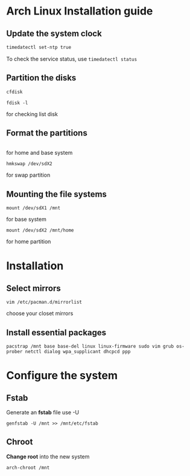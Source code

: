# Arch Linux Installation guide
## Update the system clock
```bash
timedatectl set-ntp true
```
To check the service status, use 
```timedatectl status```
## Partition the disks
```bash
cfdisk
```
```
fdisk -l
``` 
for checking list disk
## Format the partitions
```mkfs.ext4 /dev/sdX1
```
for home and base system
```
hmkswap /dev/sdX2 
```
for swap partition

## Mounting the file systems
```
mount /dev/sdX1 /mnt 
```
for base system
```
mount /dev/sdX2 /mnt/home
```
for home partition
# Installation
## Select mirrors
```
vim /etc/pacman.d/mirrorlist
```
choose your closet mirrors
## Install essential packages
```
pacstrap /mnt base base-del linux linux-firmware sudo vim grub os-prober netctl dialog wpa_supplicant dhcpcd ppp
```
# Configure the system
## Fstab 
Generate an **fstab** file use -U 
```
genfstab -U /mnt >> /mnt/etc/fstab
```
## Chroot
**Change root** into the new system
```
arch-chroot /mnt
```





